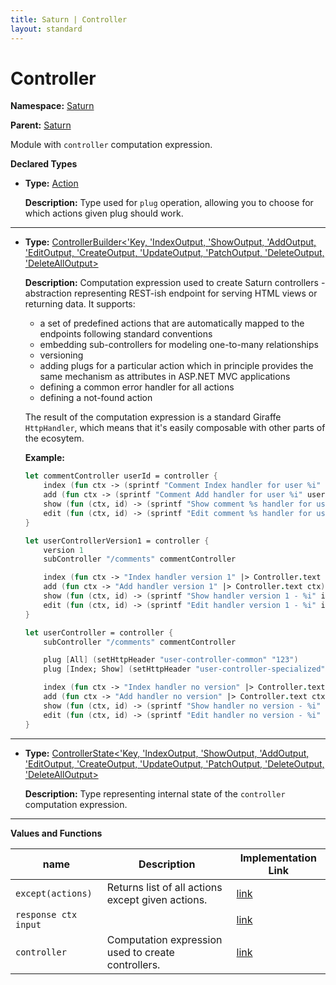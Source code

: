 ```yaml
---
title: Saturn | Controller
layout: standard
---
```


# Controller

**Namespace:** [Saturn](./saturn.html)

**Parent:** [Saturn](./saturn.html)

Module with `controller` computation expression.

**Declared Types**

* **Type:** [Action](./saturn-controller-action.html)

  **Description:** Type used for `plug` operation, allowing you to choose for which actions given plug should work.

---

* **Type:** [ControllerBuilder<'Key, 'IndexOutput, 'ShowOutput, 'AddOutput, 'EditOutput, 'CreateOutput, 'UpdateOutput, 'PatchOutput, 'DeleteOutput, 'DeleteAllOutput>](./saturn-controller-controllerbuilder-10.html)

  **Description:** Computation expression used to create Saturn controllers - abstraction representing REST-ish endpoint for serving HTML views or returning data. It supports:

    * a set of predefined actions that are automatically mapped to the endpoints following standard conventions
    * embedding sub-controllers for modeling one-to-many relationships
    * versioning
    * adding plugs for a particular action which in principle provides the same mechanism as attributes in ASP.NET MVC applications
    * defining a common error handler for all actions
    * defining a not-found action
    
    The result of the computation expression is a standard Giraffe `HttpHandler`, which means that it's easily composable with other parts of the ecosytem.

    **Example:**

    ```fsharp
    let commentController userId = controller {
        index (fun ctx -> (sprintf "Comment Index handler for user %i" userId ) |> Controller.text ctx)
        add (fun ctx -> (sprintf "Comment Add handler for user %i" userId ) |> Controller.text ctx)
        show (fun (ctx, id) -> (sprintf "Show comment %s handler for user %i" id userId ) |> Controller.text ctx)
        edit (fun (ctx, id) -> (sprintf "Edit comment %s handler for user %i" id userId )  |> Controller.text ctx)
    }

    let userControllerVersion1 = controller {
        version 1
        subController "/comments" commentController

        index (fun ctx -> "Index handler version 1" |> Controller.text ctx)
        add (fun ctx -> "Add handler version 1" |> Controller.text ctx)
        show (fun (ctx, id) -> (sprintf "Show handler version 1 - %i" id) |> Controller.text ctx)
        edit (fun (ctx, id) -> (sprintf "Edit handler version 1 - %i" id) |> Controller.text ctx)
    }

    let userController = controller {
        subController "/comments" commentController

        plug [All] (setHttpHeader "user-controller-common" "123")
        plug [Index; Show] (setHttpHeader "user-controller-specialized" "123")

        index (fun ctx -> "Index handler no version" |> Controller.text ctx)
        add (fun ctx -> "Add handler no version" |> Controller.text ctx)
        show (fun (ctx, id) -> (sprintf "Show handler no version - %i" id) |> Controller.text ctx)
        edit (fun (ctx, id) -> (sprintf "Edit handler no version - %i" id) |> Controller.text ctx)
    }
    ```
---

* **Type:** [ControllerState<'Key, 'IndexOutput, 'ShowOutput, 'AddOutput, 'EditOutput, 'CreateOutput, 'UpdateOutput, 'PatchOutput, 'DeleteOutput, 'DeleteAllOutput>](./saturn-controller-controllerstate-10.html)

  **Description:** Type representing internal state of the `controller` computation expression.

---

**Values and Functions**

| name                 | Description                                        | Implementation Link                                                                             |
|----------------------|----------------------------------------------------|-------------------------------------------------------------------------------------------------|
| `except(actions)`    | Returns list of all actions except given actions.  | [link](https://github.com/SaturnFramework/Saturn/tree/master/src/Saturn/Controller.fs#L31-31)   |
| `response ctx input` |                                                    | [link](https://github.com/SaturnFramework/Saturn/tree/master/src/Saturn/Controller.fs#L58-58)   |
| `controller`         | Computation expression used to create controllers. | [link](https://github.com/SaturnFramework/Saturn/tree/master/src/Saturn/Controller.fs#L470-470) |

